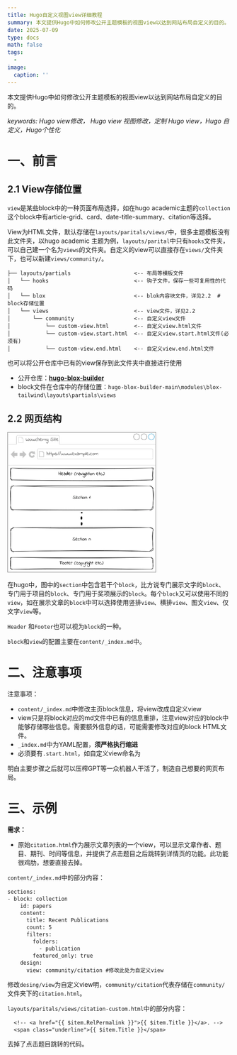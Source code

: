 ```yaml
---
title: Hugo自定义视图view详细教程
summary: 本文提供Hugo中如何修改公开主题模板的视图view以达到网站布局自定义的目的。
date: 2025-07-09
type: docs
math: false
tags:
  - 
image:
  caption: ''
---
```




本文提供Hugo中如何修改公开主题模板的视图view以达到网站布局自定义的目的。

*keywords: Hugo view修改， Hugo view 视图修改，定制 Hugo view，Hugo 自定义，Hugo个性化* 

# 一、前言

## 2.1 View存储位置

`view`是某些block中的一种页面布局选择，如在hugo academic主题的`collection`这个block中有article-grid、card、date-title-summary、citation等选择。

View为HTML文件，默认存储在`layouts/paritals/views/`中，很多主题模板没有此文件夹，以hugo academic 主题为例，`layouts/parital`中只有`hooks`文件夹，可以自己建一个名为`views`的文件夹。自定义的view可以直接存在`views/`文件夹下，也可以新建`views/community/`。

```
├── layouts/partials					<-- 布局等模板文件
│   └── hooks							<-- 钩子文件，保存一些可复用性的代码
│   └── blox							<-- blok内容块文件，详见2.2  # block存储位置
│   └── views							<-- view文件，详见2.2
│   	└── community					<-- 自定义view文件
│   		└── custom-view.html		<-- 自定义view.html文件
│   		└── custom-view.start.html	<-- 自定义view.start.html文件(必须有)
│   		└── custom-view.end.html	<-- 自定义view.end.html文件
```

也可以将公开仓库中已有的view保存到此文件夹中直接进行使用

- 公开仓库：**[hugo-blox-builder](https://github.com/HugoBlox/hugo-blox-builder)**
- block文件在仓库中的存储位置：`hugo-blox-builder-main\modules\blox-tailwind\layouts\partials\views`

## 2.2 网页结构

<img src="./Hugo%E8%87%AA%E5%AE%9A%E4%B9%89%E8%A7%86%E5%9B%BEview%E8%AF%A6%E7%BB%86%E6%95%99%E7%A8%8B.assets/landing-page-wireframe.jpg" alt="Easily create customized landing pages" style="zoom: 67%;" />

在hugo中，图中的`section`中包含若干个`block`，比方说专门展示文字的`block`、专门用于项目的`block`、专门用于奖项展示的`block`。每个`block`又可以使用不同的`view`，如在展示文章的`block`中可以选择使用竖排`view`、横排`view`、图文`view`、仅文字`view`等。

`Header` 和`Footer`也可以视为`block`的一种。

`block`和`view`的配置主要在`content/_index.md`中。

# 二、注意事项

注意事项：

- `content/_index.md`中修改主页block信息，将view改成自定义view
- view只是将block对应的md文件中已有的信息重排，注意view对应的block中能够存储哪些信息。需要额外信息的话，可能需要修改对应的block HTML文件。
- `_index.md`中为YAML配置，**须严格执行缩进**
- 必须要有`.start.html`，如自定义view命名为

明白主要步骤之后就可以压榨GPT等一众机器人干活了，制造自己想要的网页布局。

# 三、示例

**需求：**

- 原始`citation.html`作为展示文章列表的一个view，可以显示文章作者、题目、期刊、时间等信息，并提供了点击题目之后跳转到详情页的功能。此功能很鸡肋，想要直接去掉。

`content/_index.md`中的部分内容：

```
sections:
- block: collection
    id: papers
    content:
      title: Recent Publications
      count: 5
      filters:
        folders:
          - publication
        featured_only: true
    design:
      view: community/citation #修改此处为自定义view
```

修改`desing/view`为自定义view明，`community/citation`代表存储在`community/`文件夹下的`citation.html`。

`layouts/paritals/views/citation-custom.html`中的部分内容：

```
  <!-- <a href="{{ $item.RelPermalink }}">{{ $item.Title }}</a>. -->
  <span class="underline">{{ $item.Title }}</span>
```

去掉了点击题目跳转的代码。